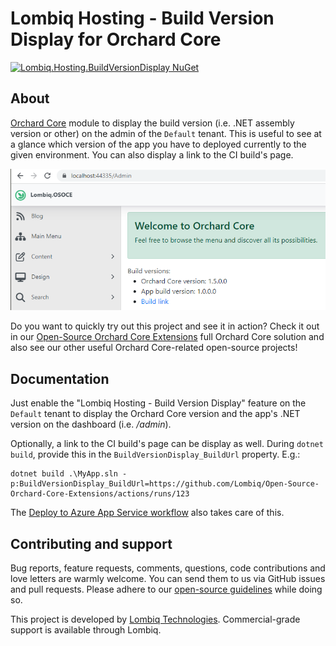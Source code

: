 # Lombiq Hosting - Build Version Display for Orchard Core

[![Lombiq.Hosting.BuildVersionDisplay NuGet](https://img.shields.io/nuget/v/Lombiq.Hosting.BuildVersionDisplay?label=Lombiq.Hosting.BuildVersionDisplay)](https://www.nuget.org/packages/Lombiq.Hosting.BuildVersionDisplay/)

## About

[Orchard Core](https://www.orchardcore.net/) module to display the build version (i.e. .NET assembly version or other) on the admin of the `Default` tenant. This is useful to see at a glance which version of the app you have to deployed currently to the given environment. You can also display a link to the CI build's page.

![Screenshot of Build Version Display on the Orchard Core dashboard](Lombiq.Hosting.BuildVersionDisplay/Docs/Attachments/Screenshot.png)

Do you want to quickly try out this project and see it in action? Check it out in our [Open-Source Orchard Core Extensions](https://github.com/Lombiq/Open-Source-Orchard-Core-Extensions) full Orchard Core solution and also see our other useful Orchard Core-related open-source projects!

## Documentation

Just enable the "Lombiq Hosting - Build Version Display" feature on the `Default` tenant to display the Orchard Core version and the app's .NET version on the dashboard (i.e. _/admin_).

Optionally, a link to the CI build's page can be display as well. During `dotnet build`, provide this in the `BuildVersionDisplay_BuildUrl` property. E.g.:

```pwsh
dotnet build .\MyApp.sln -p:BuildVersionDisplay_BuildUrl=https://github.com/Lombiq/Open-Source-Orchard-Core-Extensions/actions/runs/123
```

The [Deploy to Azure App Service workflow](https://github.com/Lombiq/GitHub-Actions/blob/dev/Docs/Workflows.md#deploy-to-azure-app-service-workflow) also takes care of this.

## Contributing and support

Bug reports, feature requests, comments, questions, code contributions and love letters are warmly welcome. You can send them to us via GitHub issues and pull requests. Please adhere to our [open-source guidelines](https://lombiq.com/open-source-guidelines) while doing so.

This project is developed by [Lombiq Technologies](https://lombiq.com/). Commercial-grade support is available through Lombiq.

